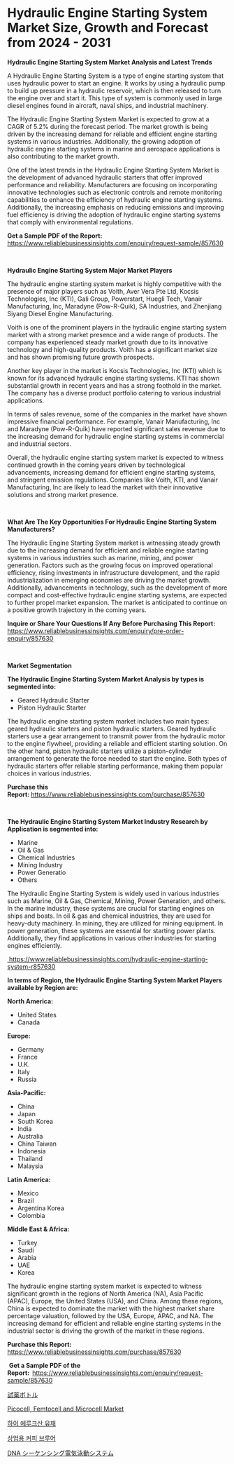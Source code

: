 <p><h1>Hydraulic Engine Starting System Market Size, Growth and Forecast from 2024 - 2031</h1></p><p><strong>Hydraulic Engine Starting System Market Analysis and Latest Trends</strong></p>
<p><p>A Hydraulic Engine Starting System is a type of engine starting system that uses hydraulic power to start an engine. It works by using a hydraulic pump to build up pressure in a hydraulic reservoir, which is then released to turn the engine over and start it. This type of system is commonly used in large diesel engines found in aircraft, naval ships, and industrial machinery.</p><p>The Hydraulic Engine Starting System Market is expected to grow at a CAGR of 5.2% during the forecast period. The market growth is being driven by the increasing demand for reliable and efficient engine starting systems in various industries. Additionally, the growing adoption of hydraulic engine starting systems in marine and aerospace applications is also contributing to the market growth.</p><p>One of the latest trends in the Hydraulic Engine Starting System Market is the development of advanced hydraulic starters that offer improved performance and reliability. Manufacturers are focusing on incorporating innovative technologies such as electronic controls and remote monitoring capabilities to enhance the efficiency of hydraulic engine starting systems. Additionally, the increasing emphasis on reducing emissions and improving fuel efficiency is driving the adoption of hydraulic engine starting systems that comply with environmental regulations.</p></p>
<p><strong>Get a Sample PDF of the Report:&nbsp;</strong> <a href="https://www.reliablebusinessinsights.com/enquiry/request-sample/857630">https://www.reliablebusinessinsights.com/enquiry/request-sample/857630</a></p>
<p>&nbsp;</p>
<p><strong>Hydraulic Engine Starting System Major Market Players</strong></p>
<p><p>The hydraulic engine starting system market is highly competitive with the presence of major players such as Voith, Aver Vera Pte Ltd, Kocsis Technologies, Inc (KTI), Gali Group, Powerstart, Huegli Tech, Vanair Manufacturing, Inc, Maradyne (Pow-R-Quik), SA Industries, and Zhenjiang Siyang Diesel Engine Manufacturing.</p><p>Voith is one of the prominent players in the hydraulic engine starting system market with a strong market presence and a wide range of products. The company has experienced steady market growth due to its innovative technology and high-quality products. Voith has a significant market size and has shown promising future growth prospects.</p><p>Another key player in the market is Kocsis Technologies, Inc (KTI) which is known for its advanced hydraulic engine starting systems. KTI has shown substantial growth in recent years and has a strong foothold in the market. The company has a diverse product portfolio catering to various industrial applications.</p><p>In terms of sales revenue, some of the companies in the market have shown impressive financial performance. For example, Vanair Manufacturing, Inc and Maradyne (Pow-R-Quik) have reported significant sales revenue due to the increasing demand for hydraulic engine starting systems in commercial and industrial sectors.</p><p>Overall, the hydraulic engine starting system market is expected to witness continued growth in the coming years driven by technological advancements, increasing demand for efficient engine starting systems, and stringent emission regulations. Companies like Voith, KTI, and Vanair Manufacturing, Inc are likely to lead the market with their innovative solutions and strong market presence.</p></p>
<p>&nbsp;</p>
<p><strong>What Are The Key Opportunities For Hydraulic Engine Starting System Manufacturers?</strong></p>
<p><p>The Hydraulic Engine Starting System market is witnessing steady growth due to the increasing demand for efficient and reliable engine starting systems in various industries such as marine, mining, and power generation. Factors such as the growing focus on improved operational efficiency, rising investments in infrastructure development, and the rapid industrialization in emerging economies are driving the market growth. Additionally, advancements in technology, such as the development of more compact and cost-effective hydraulic engine starting systems, are expected to further propel market expansion. The market is anticipated to continue on a positive growth trajectory in the coming years.</p></p>
<p><strong>Inquire or Share Your Questions If Any Before Purchasing This Report:</strong> <a href="https://www.reliablebusinessinsights.com/enquiry/pre-order-enquiry/857630">https://www.reliablebusinessinsights.com/enquiry/pre-order-enquiry/857630</a></p>
<p>&nbsp;</p>
<p><strong>Market Segmentation</strong></p>
<p><strong>The Hydraulic Engine Starting System Market Analysis by types is segmented into:</strong></p>
<p><ul><li>Geared Hydraulic Starter</li><li>Piston Hydraulic Starter</li></ul></p>
<p><p>The hydraulic engine starting system market includes two main types: geared hydraulic starters and piston hydraulic starters. Geared hydraulic starters use a gear arrangement to transmit power from the hydraulic motor to the engine flywheel, providing a reliable and efficient starting solution. On the other hand, piston hydraulic starters utilize a piston-cylinder arrangement to generate the force needed to start the engine. Both types of hydraulic starters offer reliable starting performance, making them popular choices in various industries.</p></p>
<p><strong>Purchase this Report:&nbsp;</strong><a href="https://www.reliablebusinessinsights.com/purchase/857630">https://www.reliablebusinessinsights.com/purchase/857630</a></p>
<p>&nbsp;</p>
<p><strong>The Hydraulic Engine Starting System Market Industry Research by Application is segmented into:</strong></p>
<p><ul><li>Marine</li><li>Oil & Gas</li><li>Chemical Industries</li><li>Mining Industry</li><li>Power Generatio</li><li>Others</li></ul></p>
<p><p>The Hydraulic Engine Starting System is widely used in various industries such as Marine, Oil & Gas, Chemical, Mining, Power Generation, and others. In the marine industry, these systems are crucial for starting engines on ships and boats. In oil & gas and chemical industries, they are used for heavy-duty machinery. In mining, they are utilized for mining equipment. In power generation, these systems are essential for starting power plants. Additionally, they find applications in various other industries for starting engines efficiently.</p></p>
<p><a href="https://www.reliablebusinessinsights.com/hydraulic-engine-starting-system-r857630">&nbsp;https://www.reliablebusinessinsights.com/hydraulic-engine-starting-system-r857630</a></p>
<p><strong>In terms of Region, the Hydraulic Engine Starting System Market Players available by Region are:</strong></p>
<p>
    <p> <strong> North America: </strong>
        <ul>
            <li>United States</li>
            <li>Canada</li>
        </ul>
        </p> 
    <p> <strong> Europe: </strong>
        <ul>
            <li>Germany</li>
            <li>France</li>
            <li>U.K.</li>
            <li>Italy</li>
            <li>Russia</li>
        </ul>
        </p> 
    <p> <strong> Asia-Pacific: </strong>
        <ul>
            <li>China</li>
            <li>Japan</li>
            <li>South Korea</li>
            <li>India</li>
            <li>Australia</li>
            <li>China Taiwan</li>
            <li>Indonesia</li>
            <li>Thailand</li>
            <li>Malaysia</li>
        </ul>
        </p> 
    <p> <strong> Latin America: </strong>
        <ul>
            <li>Mexico</li>
            <li>Brazil</li>
            <li>Argentina Korea</li>
            <li>Colombia</li>
        </ul>
        </p> 
    <p> <strong> Middle East & Africa: </strong>
        <ul>
            <li>Turkey</li>
            <li>Saudi</li>
            <li>Arabia</li>
            <li>UAE</li>
            <li>Korea</li>
        </ul>
    </p>
    </p>
<p><p>The hydraulic engine starting system market is expected to witness significant growth in the regions of North America (NA), Asia Pacific (APAC), Europe, the United States (USA), and China. Among these regions, China is expected to dominate the market with the highest market share percentage valuation, followed by the USA, Europe, APAC, and NA. The increasing demand for efficient and reliable engine starting systems in the industrial sector is driving the growth of the market in these regions.</p></p>
<p><strong>Purchase this Report: </strong><a href="https://www.reliablebusinessinsights.com/purchase/857630">https://www.reliablebusinessinsights.com/purchase/857630</a></p>
<p>&nbsp;<strong>Get a Sample PDF of the Report:&nbsp;&nbsp;</strong><a href="https://www.reliablebusinessinsights.com/enquiry/request-sample/857630">https://www.reliablebusinessinsights.com/enquiry/request-sample/857630</a></p>
<p><strong></strong></p>
<p><p><a href="https://github.com/JessKilback/Market-Research-Report-List-1/blob/main/5819265154871.md">試薬ボトル</a></p><p><a href="https://github.com/shahriarnajimjoy333/Market-Research-Report-List-1/blob/main/picocell-femtocell-and-microcell-market.md">Picocell, Femtocell and Microcell Market</a></p><p><a href="https://github.com/vsn7qpua81q/Market-Research-Report-List-2/blob/main/1537041165520.md">하이 에루크산 유채</a></p><p><a href="https://github.com/Elenrrera7685/Market-Research-Report-List-2/blob/main/4835039165521.md">상업용 커피 브루어</a></p><p><a href="https://github.com/xemfu2379520/Market-Research-Report-List-2/blob/main/1310788154872.md">DNA シーケンシング電気泳動システム</a></p></p>
